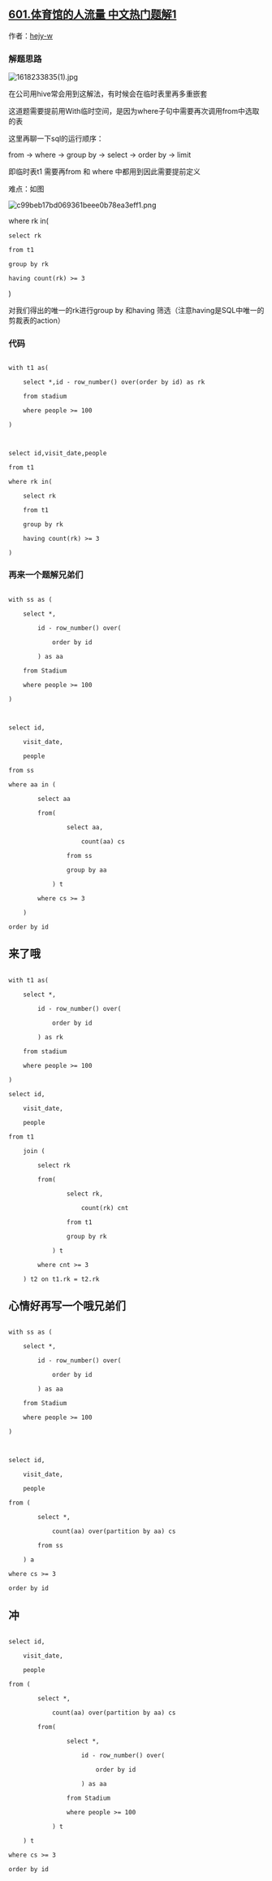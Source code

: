 ## [601.体育馆的人流量 中文热门题解1](https://leetcode.cn/problems/human-traffic-of-stadium/solutions/100000/tu-jie-lian-xu-ri-qi-ji-nan-dian-fen-xi-xnj58)

作者：[hejy-w](https://leetcode.cn/u/hejy-w)

### 解题思路

![1618233835(1).jpg](https://pic.leetcode-cn.com/1618234107-SglLtV-1618233835\(1\).jpg)


在公司用hive常会用到这解法，有时候会在临时表里再多重嵌套

这道题需要提前用With临时空间，是因为where子句中需要再次调用from中选取的表
这里再聊一下sql的运行顺序：
from -> where -> group by -> select -> order by -> limit
即临时表t1 需要再from 和 where 中都用到因此需要提前定义

难点：如图

![c99beb17bd069361beee0b78ea3eff1.png](https://pic.leetcode-cn.com/1617614624-EtXYFq-c99beb17bd069361beee0b78ea3eff1.png)

where rk in(
    select rk
    from t1
    group by rk
    having count(rk) >= 3
)
对我们得出的唯一的rk进行group by 和having 筛选（注意having是SQL中唯一的剪裁表的action）

### 代码

```mysql []
with t1 as(
    select *,id - row_number() over(order by id) as rk
    from stadium
    where people >= 100
)

select id,visit_date,people
from t1
where rk in(
    select rk
    from t1
    group by rk
    having count(rk) >= 3
)
```


###  再来一个题解兄弟们

```MySQL []
with ss as (
    select *,
        id - row_number() over(
            order by id
        ) as aa
    from Stadium
    where people >= 100
)

select id,
    visit_date,
    people
from ss
where aa in (
        select aa
        from(
                select aa,
                    count(aa) cs
                from ss
                group by aa
            ) t
        where cs >= 3
    ) 
order by id
```

##  来了哦
```MySQL []
with t1 as(
    select *,
        id - row_number() over(
            order by id
        ) as rk
    from stadium
    where people >= 100
)
select id,
    visit_date,
    people
from t1
    join (
        select rk
        from(
                select rk,
                    count(rk) cnt
                from t1
                group by rk
            ) t
        where cnt >= 3
    ) t2 on t1.rk = t2.rk
```

##  心情好再写一个哦兄弟们
```MySQL []
with ss as (
    select *,
        id - row_number() over(
            order by id
        ) as aa
    from Stadium
    where people >= 100
)

select id,
    visit_date,
    people
from (
        select *,
            count(aa) over(partition by aa) cs
        from ss
    ) a
where cs >= 3
order by id
```

##  冲
```MySQL []
select id,
    visit_date,
    people
from (
        select *,
            count(aa) over(partition by aa) cs
        from(
                select *,
                    id - row_number() over(
                        order by id
                    ) as aa
                from Stadium
                where people >= 100
            ) t
    ) t
where cs >= 3
order by id
```